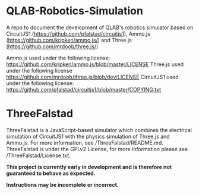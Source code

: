 # QLAB-Robotics-Simulation
A repo to document the development of QLAB's robotics simulator based on CircuitJS1 (https://github.com/pfalstad/circuitjs1), Ammo.js (https://github.com/kripken/ammo.js/) and Three.js (https://github.com/mrdoob/three.js/)

Ammo.js used under the following license: https://github.com/kripken/ammo.js/blob/master/LICENSE
Three.js used under the following license https://github.com/mrdoob/three.js/blob/dev/LICENSE
CircuitJS1 used under the following license: https://github.com/pfalstad/circuitjs1/blob/master/COPYING.txt

# ThreeFalstad
ThreeFalstad is a JavaScript-based simulator which combines the electrical simulation of CircuitJS1 with the physics simulation of Three.js and Ammo.js.  For more information, see /ThreeFalstad/README.md.  ThreeFalstad is under the GPLv2 License, for more information please see /ThreeFalstad/License.txt.

**This project is currently early in development and is therefore not guaranteed to behave as expected.**

**Instructions may be incomplete or incorrect.**
